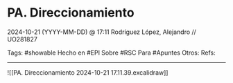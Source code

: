 # PA. Direccionamiento
2024-10-21 (YYYY-MM-DD) @ 17:11
Rodríguez López, Alejandro // UO281827

Tags:
	#showable
	Hecho en #EPI
	Sobre #RSC
	Para #Apuntes
	Otros:
	Refs:
 
<hr>

![[PA. Direccionamiento 2024-10-21 17.11.39.excalidraw]]
